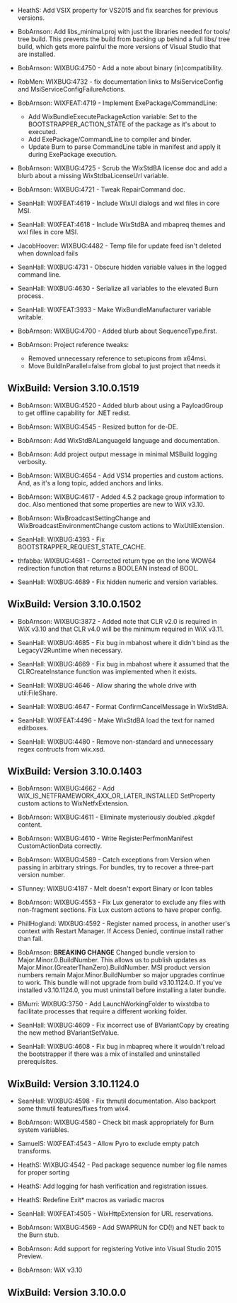 * HeathS: Add VSIX property for VS2015 and fix searches for previous versions.

* BobArnson: Add libs_minimal.proj with just the libraries needed for tools/ tree build. This prevents the build from backing up behind a full libs/ tree build, which gets more painful the more versions of Visual Studio that are installed.

* BobArnson: WIXBUG:4750 - Add a note about binary (in)compatibility.

* RobMen: WIXBUG:4732 - fix documentation links to MsiServiceConfig and MsiServiceConfigFailureActions.

* BobArnson: WIXFEAT:4719 - Implement ExePackage/CommandLine:
  * Add WixBundleExecutePackageAction variable: Set to the BOOTSTRAPPER_ACTION_STATE of the package as it's about to executed.
  * Add ExePackage/CommandLine to compiler and binder.
  * Update Burn to parse CommandLine table in manifest and apply it during ExePackage execution.

* BobArnson: WIXBUG:4725 - Scrub the WixStdBA license doc and add a blurb about a missing WixStdbaLicenseUrl variable.

* BobArnson: WIXBUG:4721 - Tweak RepairCommand doc.

* SeanHall: WIXFEAT:4619 - Include WixUI dialogs and wxl files in core MSI.

* SeanHall: WIXFEAT:4618 - Include WixStdBA and mbapreq themes and wxl files in core MSI.

* JacobHoover: WIXBUG:4482 - Temp file for update feed isn't deleted when download fails

* SeanHall: WIXBUG:4731 - Obscure hidden variable values in the logged command line.

* SeanHall: WIXBUG:4630 - Serialize all variables to the elevated Burn process.

* SeanHall: WIXFEAT:3933 - Make WixBundleManufacturer variable writable.

* BobArnson: WIXBUG:4700 - Added blurb about SequenceType.first.

* BobArnson: Project reference tweaks: 
  - Removed unnecessary reference to setupicons from x64msi.
  - Move BuildInParallel=false from global to just project that needs it

## WixBuild: Version 3.10.0.1519

* BobArnson: WIXBUG:4520 - Added blurb about using a PayloadGroup to get offline capability for .NET redist.

* BobArnson: WIXBUG:4545 - Resized button for de-DE.

* BobArnson: Add WixStdBALanguageId language and documentation.

* BobArnson: Add project output message in minimal MSBuild logging verbosity.

* BobArnson: WIXBUG:4654 - Add VS14 properties and custom actions. And, as it's a long topic, added anchors and links.

* BobArnson: WIXBUG:4617 - Added 4.5.2 package group information to doc. Also mentioned that some properties are new to WiX v3.10.

* BobArnson: WixBroadcastSettingChange and WixBroadcastEnvironmentChange custom actions to WixUtilExtension.

* SeanHall: WIXBUG:4393 - Fix BOOTSTRAPPER_REQUEST_STATE_CACHE.

* thfabba: WIXBUG:4681 - Corrected return type on the lone WOW64 redirection function that returns a BOOLEAN instead of BOOL.

* SeanHall: WIXBUG:4689 - Fix hidden numeric and version variables.

## WixBuild: Version 3.10.0.1502

* BobArnson: WIXBUG:3872 - Added note that CLR v2.0 is required in WiX v3.10 and that CLR v4.0 will be the minimum required in WiX v3.11.

* SeanHall: WIXBUG:4685 - Fix bug in mbahost where it didn't bind as the LegacyV2Runtime when necessary.

* SeanHall: WIXBUG:4669 - Fix bug in mbahost where it assumed that the CLRCreateInstance function was implemented when it exists.

* SeanHall: WIXBUG:4646 - Allow sharing the whole drive with util:FileShare.

* SeanHall: WIXBUG:4647 - Format ConfirmCancelMessage in WixStdBA.

* SeanHall: WIXFEAT:4496 - Make WixStdBA load the text for named editboxes.

* SeanHall: WIXBUG:4480 - Remove non-standard and unnecessary regex contructs from wix.xsd.

## WixBuild: Version 3.10.0.1403

* BobArnson: WIXBUG:4662 - Add WIX_IS_NETFRAMEWORK_4XX_OR_LATER_INSTALLED SetProperty custom actions to WixNetfxExtension.

* BobArnson: WIXBUG:4611 - Eliminate mysteriously doubled .pkgdef content.

* BobArnson: WIXBUG:4610 - Write RegisterPerfmonManifest CustomActionData correctly.

* BobArnson: WIXBUG:4589 - Catch exceptions from Version when passing in arbitrary strings. For bundles, try to recover a three-part version number.

* STunney: WIXBUG:4187 - Melt doesn't export Binary or Icon tables

* BobArnson: WIXBUG:4553 - Fix Lux generator to exclude any files with non-fragment sections. Fix Lux custom actions to have proper config.

* PhillHogland: WIXBUG:4592 - Register named process, in another user's context with Restart Manager.  If Access Denied, continue install rather than fail.

* BobArnson: **BREAKING CHANGE** Changed bundle version to Major.Minor.0.BuildNumber. This allows us to publish updates as Major.Minor.(GreaterThanZero).BuildNumber. MSI product version numbers remain Major.Minor.BuildNumber so major upgrades continue to work. This bundle will not upgrade from build v3.10.1124.0. If you've installed v3.10.1124.0, you must uninstall before installing a later bundle.

* BMurri: WIXBUG:3750 - Add LaunchWorkingFolder to wixstdba to facilitate processes that require a different working folder.

* SeanHall: WIXBUG:4609 - Fix incorrect use of BVariantCopy by creating the new method BVariantSetValue.

* SeanHall: WIXBUG:4608 - Fix bug in mbapreq where it wouldn't reload the bootstrapper if there was a mix of installed and uninstalled prerequisites.

## WixBuild: Version 3.10.1124.0

* SeanHall: WIXBUG:4598 - Fix thmutil documentation.  Also backport some thmutil features/fixes from wix4.

* BobArnson: WIXBUG:4580 - Check bit mask appropriately for Burn system variables.

* SamuelS: WIXFEAT:4543 - Allow Pyro to exclude empty patch transforms.

* HeathS: WIXBUG:4542 - Pad package sequence number log file names for proper sorting

* HeathS: Add logging for hash verification and registration issues.

* HeathS: Redefine Exit\* macros as variadic macros

* SeanHall: WIXFEAT:4505 - WixHttpExtension for URL reservations.

* BobArnson: WIXBUG:4569 - Add SWAPRUN for CD(!) and NET back to the Burn stub.

* BobArnson: Add support for registering Votive into Visual Studio 2015 Preview.

* BobArnson: WiX v3.10

## WixBuild: Version 3.10.0.0
